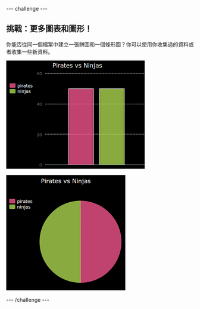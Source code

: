 --- challenge ---
## 挑戰：更多圖表和圖形！

你能否從同一個檔案中建立一張餅圖和一個條形圖？你可以使用你收集過的資料或者收集一些新資料。

![screenshot](images/pets-pn-bar.png)

![screenshot](images/pets-pn.png)





--- /challenge ---